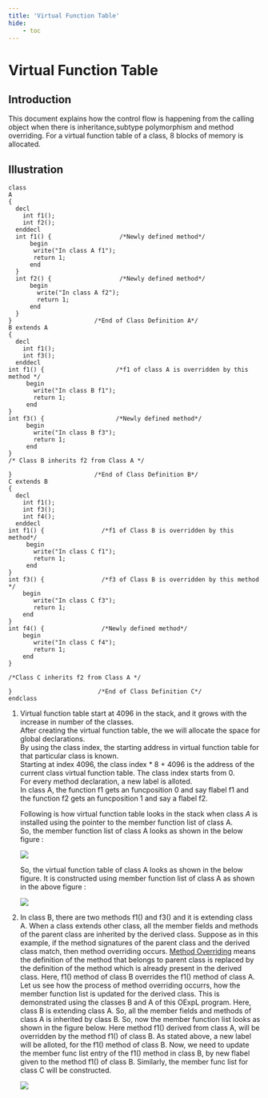 ```yaml
---
title: 'Virtual Function Table'
hide:
    - toc
---
```


# Virtual Function Table

## Introduction

This document explains how the control flow is happening from the calling object when there is inheritance,subtype polymorphism and method overriding. For a virtual function table of a class, 8 blocks of memory is allocated.

## Illustration
```
class
A
{
  decl
    int f1();
    int f2();
  enddecl
  int f1() {                   /*Newly defined method*/
      begin
       write("In class A f1");
       return 1;
      end
  }
  int f2() {                   /*Newly defined method*/
      begin
        write("In class A f2");
        return 1;
      end
  }
}                       /*End of Class Definition A*/
B extends A
{
  decl
    int f1();
    int f3();
  enddecl
int f1() {                    /*f1 of class A is overridden by this method */
     begin
       write("In class B f1");
       return 1;
     end
}
int f3() {                    /*Newly defined method*/
     begin
       write("In class B f3");
       return 1;
     end
}
/* Class B inherits f2 from Class A */

}                       /*End of Class Definition B*/
C extends B
{
  decl
    int f1();
    int f3();
    int f4();
  enddecl
int f1() {                /*f1 of Class B is overridden by this method*/
     begin
       write("In class C f1");
       return 1;
     end
}
int f3() {                /*f3 of Class B is overridden by this method */
    begin
       write("In class C f3");
       return 1;
    end
}
int f4() {                /*Newly defined method*/
    begin
       write("In class C f4");
       return 1;
    end
}

/*Class C inherits f2 from Class A */

}                        /*End of Class Definition C*/
endclass
```

1.  Virtual function table start at 4096 in the stack, and it grows with the increase in number of the classes.  
    After creating the virtual function table, the we will allocate the space for global declarations.  
    By using the class index, the starting address in virtual function table for that particular class is known.  
    Starting at index 4096, the class index \* 8 + 4096 is the address of the current class virtual function table. The class index starts from 0.  
    For every method declaration, a new label is alloted.  
    In class A, the function f1 gets an funcposition 0 and say flabel f1 and  
    the function f2 gets an funcposition 1 and say a flabel f2.
    
    Following is how virtual function table looks in the stack when class _A_ is installed using the pointer to the member function list of class A.  
    So, the member function list of class A looks as shown in the below figure :  

    ![](../img/virtual_function_table_3.png)

    So, the virtual function table of class A looks as shown in the below figure. It is constructed using member function list of class A as shown in the above figure :

    ![](../img/virtual_function_table_1.png)

2.  In class B, there are two methods f1() and f3() and it is extending class A.
    When a class extends other class, all the member fields and methods of the parent class are inherited by the derived class.
    Suppose as in this example, if the method signatures of the parent class and the derived class match, then method overriding occurs.
    [Method Overriding](https://en.wikipedia.org/wiki/Method_overriding) means the definition of the method that belongs to
    parent class is replaced by the definition of the method which is already present in the derived class.
    Here, f1() method of class B overrides the f1() method of class A. Let us see how the process of method overriding
    occurrs, how the member function list is updated for the derived class. This is demonstrated using the classes B
    and A of this OExpL program. Here, class B is extending class A. So, all the member fields and methods of class A
    is inherited by class B. So, now the member function list looks as shown in the figure below.  Here method f1()
    derived from class A, will be overridden by the method f1() of class B. As stated above, a new label will be alloted,
    for the f1() method of class B. Now, we need to update the member func list entry of the f1() method in class B,
    by new flabel given to the method f1() of class B. Similarly, the member func list for class C will be constructed.

    ![](../img/virtual_function_table_2.png)
